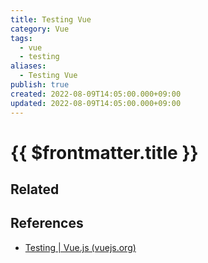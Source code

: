 ```yaml
---
title: Testing Vue
category: Vue
tags:
  - vue
  - testing
aliases:
  - Testing Vue
publish: true
created: 2022-08-09T14:05:00.000+09:00
updated: 2022-08-09T14:05:00.000+09:00
---
```


# {{ $frontmatter.title }}

## Related

## References

- [Testing | Vue.js (vuejs.org)](https://vuejs.org/guide/scaling-up/testing.html)
